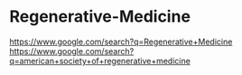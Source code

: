 # Regenerative-Medicine
https://www.google.com/search?q=Regenerative+Medicine https://www.google.com/search?q=american+society+of+regenerative+medicine

